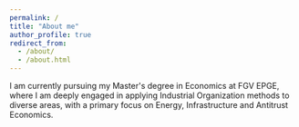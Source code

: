 ```yaml
---
permalink: /
title: "About me"
author_profile: true
redirect_from: 
  - /about/
  - /about.html
---
```


I am currently pursuing my Master's degree in Economics at FGV EPGE, where I am deeply engaged in applying Industrial Organization methods to diverse areas, with a primary focus on Energy, Infrastructure and Antitrust Economics. 

